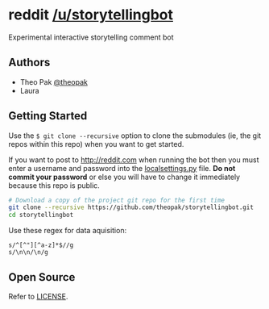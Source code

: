 # reddit [/u/storytellingbot](http://www.reddit.com/u/storytellingbot)

Experimental interactive storytelling comment bot


## Authors

- Theo Pak [@theopak](http://github.com/theopak)
- Laura


## Getting Started

Use the `$ git clone --recursive` option to clone the submodules (ie, the git repos within this repo) when you want to get started.

If you want to post to http://reddit.com when running the bot then you must enter a username and password into the [localsettings.py](localsettings.py) file. **Do not commit your password** or else you will have to change it immediately because this repo is public.

```sh
# Download a copy of the project git repo for the first time
git clone --recursive https://github.com/theopak/storytellingbot.git
cd storytellingbot
```

Use these regex for data aquisition:

```regex
s/^[^"][^a-z]*$//g
s/\n\n/\n/g
```

## Open Source

Refer to [LICENSE](LICENSE).
